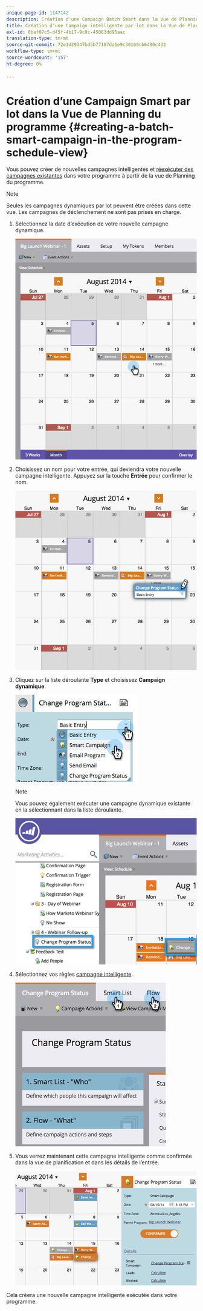 ```yaml
---
unique-page-id: 1147142
description: Création d'une Campaign Batch Smart dans la Vue de Planning du programme - Marketo Docs - Documentation du produit
title: Création d’une Campaign intelligente par lot dans la Vue de Planning du programme
exl-id: 8baf07c5-d45f-4b17-9c9c-45063dd95aac
translation-type: tm+mt
source-git-commit: 72e1d29347bd5b77107da1e9c30169cb6490c432
workflow-type: tm+mt
source-wordcount: '157'
ht-degree: 0%

---
```


# Création d’une Campaign Smart par lot dans la Vue de Planning du programme {#creating-a-batch-smart-campaign-in-the-program-schedule-view}

Vous pouvez créer de nouvelles campagnes intelligentes et [réexécuter des campagnes existantes](/help/marketo/product-docs/core-marketo-concepts/programs/program-schedule-view/rerun-a-smart-campaign-in-the-program-schedule-view.md) dans votre programme à partir de la vue de Planning du programme.

>[!NOTE]
>
>Seules les campagnes dynamiques par lot peuvent être créées dans cette vue. Les campagnes de déclenchement ne sont pas prises en charge.

1. Sélectionnez la date d’exécution de votre nouvelle campagne dynamique.

   ![](assets/image2014-9-23-15-3a28-3a20.png)

1. Choisissez un nom pour votre entrée, qui deviendra votre nouvelle campagne intelligente. Appuyez sur la touche **Entrée** pour confirmer le nom.

   ![](assets/image2014-9-23-15-3a28-3a28.png)

1. Cliquez sur la liste déroulante **Type** et choisissez **Campaign dynamique**.

   ![](assets/typechoose.png)

   >[!NOTE]
   >
   >Vous pouvez également exécuter une campagne dynamique existante en la sélectionnant dans la liste déroulante.

   ![](assets/four.png)

1. Sélectionnez vos règles [campagne intelligente](/help/marketo/product-docs/core-marketo-concepts/smart-campaigns/creating-a-smart-campaign/create-a-new-smart-campaign.md).

   ![](assets/changeprogramstatus-hands.png)

1. Vous verrez maintenant cette campagne intelligente comme confirmée dans la vue de planification et dans les détails de l’entrée.

   ![](assets/image2014-9-23-15-3a29-3a57.png)

Cela créera une nouvelle campagne intelligente exécutée dans votre programme.
